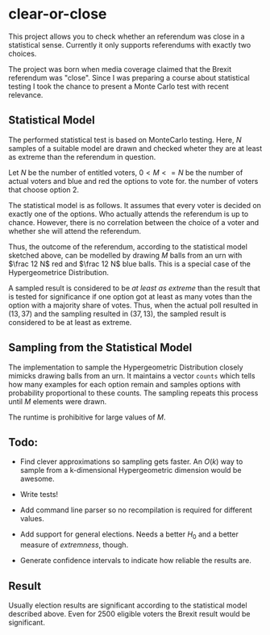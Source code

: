 # clear-or-close

This project allows you to check whether an referendum was close in a
statistical sense. Currently it only supports referendums with exactly two
choices.

The project was born when media coverage claimed that the Brexit referendum was
"close". Since I was preparing a course about statistical testing I took the
chance to present a Monte Carlo test with recent relevance.

## Statistical Model

The performed statistical test is based on MonteCarlo testing. Here, $N$
samples of a suitable model are drawn and checked wheter they are at least as
extreme than the referendum in question. 

Let $N$ be the number of entitled voters, $0 < M <= N$ be the number of actual
voters and blue and red the options to vote for.
the number of voters that choose option 2.

The statistical model is as follows. It assumes that every voter is decided on
exactly one of the options. Who actually attends the referendum is up to
chance. However, there is no correlation between the choice of a voter and
whether she will attend the referendum.

Thus, the outcome of the referendum, according to the statistical model
sketched above, can be modelled by drawing $M$ balls from an urn with $\frac 12
N$ red and $\frac 12 N$ blue balls. This is a special case of the
Hypergeometrice Distribution.

A sampled result is considered to be _at least as extreme_ than the result that
is tested for significance if one option got at least as many votes than the
option with a majority share of votes. Thus, when the actual poll resulted in
$(13, 37)$ and the sampling resulted in $(37, 13)$, the sampled result is
considered to be at least as extreme.


## Sampling from the Statistical Model

The implementation to sample the Hypergeometric Distribution closely mimicks
drawing balls from an urn. It maintains a vector `counts` which tells how many
examples for each option remain and samples options with probability
proportional to these counts. The sampling repeats this process until $M$
elements were drawn.

The runtime is prohibitive for large values of $M$.

## Todo:

* Find clever approximations so sampling gets faster. An $O(k)$ way to sample
  from a k-dimensional Hypergeometric dimension would be awesome.

* Write tests!

* Add command line parser so no recompilation is required for different values.

* Add support for general elections. Needs a better $H_0$ and a better measure
  of _extremness_, though.

* Generate confidence intervals to indicate how reliable the results are.


## Result

Usually election results are significant according to the statistical model
described above. Even for 2500 eligible voters the Brexit result would be
significant.
